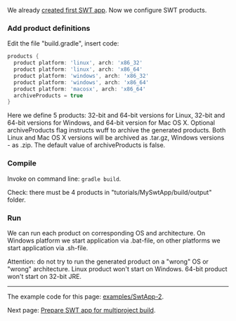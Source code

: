 We already [created first SWT app](Create-first-SWT-app). Now we configure SWT products.

### Add product definitions

Edit the file "build.gradle", insert code:

```groovy
products {
  product platform: 'linux', arch: 'x86_32'
  product platform: 'linux', arch: 'x86_64'
  product platform: 'windows', arch: 'x86_32'
  product platform: 'windows', arch: 'x86_64'
  product platform: 'macosx', arch: 'x86_64'
  archiveProducts = true
}
```

Here we define 5 products: 32-bit and 64-bit versions for Linux, 32-bit and 64-bit versions for Windows, and 64-bit version for Mac OS X.
Optional archiveProducts flag instructs wuff to archive the generated products. Both Linux and Mac OS X versions will be
archived as .tar.gz, Windows versions - as .zip. The default value of archiveProducts is false.

### Compile

Invoke on command line: `gradle build`.

Check: there must be 4 products in "tutorials/MySwtApp/build/output" folder.

### Run

We can run each product on corresponding OS and architecture. On Windows platform we start application via .bat-file, on other platforms we start application via .sh-file.

Attention: do not try to run the generated product on a "wrong" OS or "wrong" architecture. 
Linux product won't start on Windows. 64-bit product won't start on 32-bit JRE.

---

The example code for this page: [examples/SwtApp-2](../tree/master/examples/SwtApp-2).

Next page: [Prepare SWT app for multiproject build](Prepare-SWT-app-for-multiproject-build).


